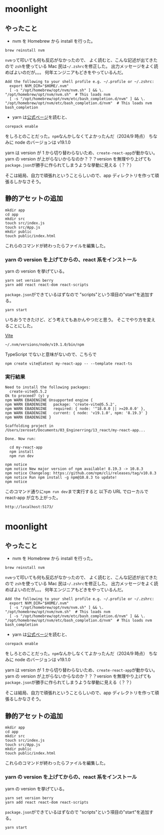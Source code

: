 # moonlight

## やったこと

- nvm を Homebrew から install を行った。

```shell
brew reinstall nvm
```

`nvm`って叩いても何も反応がなかったので、
よく読むと、こんな記述が出てきたので
`zsh`を使っている Mac 民は`~/.zshrc`を修正した。
出力メッセージをよく読めばよいのだが。。。
何年エンジニアもどきをやっているんだ。

```
Add the following to your shell profile e.g. ~/.profile or ~/.zshrc:
  export NVM_DIR="$HOME/.nvm"
  [ -s "/opt/homebrew/opt/nvm/nvm.sh" ] && \. "/opt/homebrew/opt/nvm/nvm.sh"  # This loads nvm
  [ -s "/opt/homebrew/opt/nvm/etc/bash_completion.d/nvm" ] && \. "/opt/homebrew/opt/nvm/etc/bash_completion.d/nvm"  # This loads nvm bash_completion
```

- yarn は[公式ページ](https://yarnpkg.com/getting-started/install)を読むと、

```shell
corepack enable
```

をしろとのことだった。`npm`なんかしなくてよかったんだ（2024/9 時点）
ちなみに node のバージョンは v19.1.0

yarn は version が 1 から切り替わらないため、`create-react-app`が動かない。
yarn の version が上がらないからなのか？？？version を無理やり上げても
`package.json`が勝手に作られてしまうような挙動に見える（？？）

そこは結局、自力で頑張れということらしいので、app ディレクトリを作って頑張るしかなさそう。

## 静的アセットの追加

```shell
mkdir app
cd app
mkdir src
touch src/index.js
touch src/App.js
mkdir public
touch public/index.html
```

これらのコマンドが終わったらファイルを編集した。

### yarn の version を上げてからの、react 系をインストール

yarn の version を挙げている。

```shell
yarn set version berry
yarn add react react-dom react-scripts
```

`package.json`ができているはずなので
"scripts"という項目の"start"を追加する。

```shell
yarn start
```

いちおうできたけど、どう考えてもあかんやつだと思う。
そこでやり方を変えることにした。

[Vite](https://ja.vitejs.dev/guide/)

```
~/.nvm/versions/node/v19.1.0/bin/npm
```

TypeScript でないと意味がないので、こちらで

```
npm create vite@latest my-react-app -- --template react-ts
```

### 実行結果

```
Need to install the following packages:
  create-vite@5.5.2
Ok to proceed? (y) y
npm WARN EBADENGINE Unsupported engine {
npm WARN EBADENGINE   package: 'create-vite@5.5.2',
npm WARN EBADENGINE   required: { node: '^18.0.0 || >=20.0.0' },
npm WARN EBADENGINE   current: { node: 'v19.1.0', npm: '8.19.3' }
npm WARN EBADENGINE }

Scaffolding project in /Users/zeroset/Documents/03_Enginerring/13_react/my-react-app...

Done. Now run:

  cd my-react-app
  npm install
  npm run dev

npm notice
npm notice New major version of npm available! 8.19.3 -> 10.8.3
npm notice Changelog: https://github.com/npm/cli/releases/tag/v10.8.3
npm notice Run npm install -g npm@10.8.3 to update!
npm notice
```

このコマンド通りに`npm run dev`まで実行すると
以下の URL でローカルで react-app が立ち上がった。

```
http://localhost:5173/
```

# moonlight

## やったこと

- nvm を Homebrew から install を行った。

```shell
brew reinstall nvm
```

`nvm`って叩いても何も反応がなかったので、
よく読むと、こんな記述が出てきたので
`zsh`を使っている Mac 民は`~/.zshrc`を修正した。
出力メッセージをよく読めばよいのだが。。。
何年エンジニアもどきをやっているんだ。

```
Add the following to your shell profile e.g. ~/.profile or ~/.zshrc:
  export NVM_DIR="$HOME/.nvm"
  [ -s "/opt/homebrew/opt/nvm/nvm.sh" ] && \. "/opt/homebrew/opt/nvm/nvm.sh"  # This loads nvm
  [ -s "/opt/homebrew/opt/nvm/etc/bash_completion.d/nvm" ] && \. "/opt/homebrew/opt/nvm/etc/bash_completion.d/nvm"  # This loads nvm bash_completion
```

- yarn は[公式ページ](https://yarnpkg.com/getting-started/install)を読むと、

```shell
corepack enable
```

をしろとのことだった。`npm`なんかしなくてよかったんだ（2024/9 時点）
ちなみに node のバージョンは v19.1.0

yarn は version が 1 から切り替わらないため、`create-react-app`が動かない。
yarn の version が上がらないからなのか？？？version を無理やり上げても
`package.json`が勝手に作られてしまうような挙動に見える（？？）

そこは結局、自力で頑張れということらしいので、app ディレクトリを作って頑張るしかなさそう。

## 静的アセットの追加

```shell
mkdir app
cd app
mkdir src
touch src/index.js
touch src/App.js
mkdir public
touch public/index.html
```

これらのコマンドが終わったらファイルを編集した。

### yarn の version を上げてからの、react 系をインストール

yarn の version を挙げている。

```shell
yarn set version berry
yarn add react react-dom react-scripts
```

`package.json`ができているはずなので
"scripts"という項目の"start"を追加する。

```shell
yarn start
```
